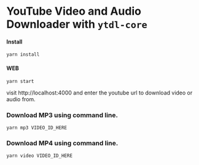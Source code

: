 # YouTube Video and Audio Downloader with `ytdl-core`

#### Install

```
yarn install
```

#### WEB

```
yarn start
```

visit http://localhost:4000 and enter the youtube url to download video or audio from.

### Download MP3 using command line.

```
yarn mp3 VIDEO_ID_HERE
```

### Download MP4 using command line.

```
yarn video VIDEO_ID_HERE
```
